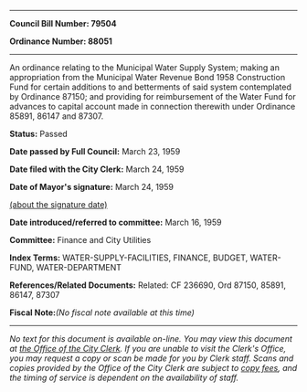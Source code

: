 

********

**Council Bill Number: 79504**
   
**Ordinance Number: 88051**
********

 An ordinance relating to the Municipal Water Supply System; making an appropriation from the Municipal Water Revenue Bond 1958 Construction Fund for certain additions to and betterments of said system contemplated by Ordinance 87150; and providing for reimbursement of the Water Fund for advances to capital account made in connection therewith under Ordinance 85891, 86147 and 87307.

**Status:** Passed
   
**Date passed by Full Council:** March 23, 1959
   
**Date filed with the City Clerk:** March 24, 1959
   
**Date of Mayor's signature:** March 24, 1959
   
[(about the signature date)](/~public/approvaldate.htm)
   
   
   
**Date introduced/referred to committee:** March 16, 1959
   
**Committee:** Finance and City Utilities
   
   
**Index Terms:** WATER-SUPPLY-FACILITIES, FINANCE, BUDGET, WATER-FUND, WATER-DEPARTMENT

**References/Related Documents:** Related: CF 236690, Ord 87150, 85891, 86147, 87307

**Fiscal Note:**_(No fiscal note available at this time)_
********

_No text for this document is available on-line. You may view this document at [the Office of the City Clerk](http://www.seattle.gov/leg/clerk/contactUs.htm). If you are unable to visit the Clerk's Office, you may request a copy or scan be made for you by Clerk staff. Scans and copies provided by the Office of the City Clerk are subject to [copy fees](http://clerk.seattle.gov/~public/clerkfees.htm), and the timing of service is dependent on the availability of staff._

